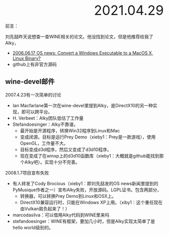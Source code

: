 <div style="text-align:right; font-size:3em;">2021.04.29</div>

前言：

刘先喆昨天说想查一查WINE相关的论文。他没找到论文，但是他推荐给我了Alky，

* [2006.06.17 OS news: Convert a Windows Executable to a MacOS X, Linux Binary?](https://www.osnews.com/story/14923/convert-a-windows-executable-to-a-macos-x-linux-binary/)
* github上有非官方源码

## wine-devel邮件

2007.4.23有一次简单的讨论

* Ian Macfarlane第一次在wine-devel里提到Alky，是DirectX10的另一种实现，即可以跨平台。
* H. Verbeet：Alky团队低估了工作量
* Stefandoesinger：Alky不靠谱。
  * 最开始是开源程序，转换Win32程序到Linux和Mac
  * 变成闭源。目标是运行Prey Demo（xieby1：Prey是一款游戏），使用OpenGL，工作量不大。
  * 目标变成d3d程序，然后又变成了d3d10程序。
  * 现在变成了在winxp上的d3d10函数库（xieby1：大概就是github能找到那个Alky吧）。实现十分不完善。

2008.1.7项目宣布失败

* 有人转发了Cody Brocious（xieby1：即刘先喆发的OS news新闻里提到的PyMusique作者之一）宣布Alky失败，开放源码。LGPL证书。包含两部分，
  * 转换器，可以转换Prey Demo到Linux和OSX上。
  * DirectX10兼容运行时，只能在Windows XP上用。（xiby1：这个重任现在由Vulkan肩负起来了！）
* marcodasilva：可以借用Alky代码到WINE里来吗
* stefandoesinger：WINE有框架，要加几小时，但是Alky实现太简单了是hello world级别的。

